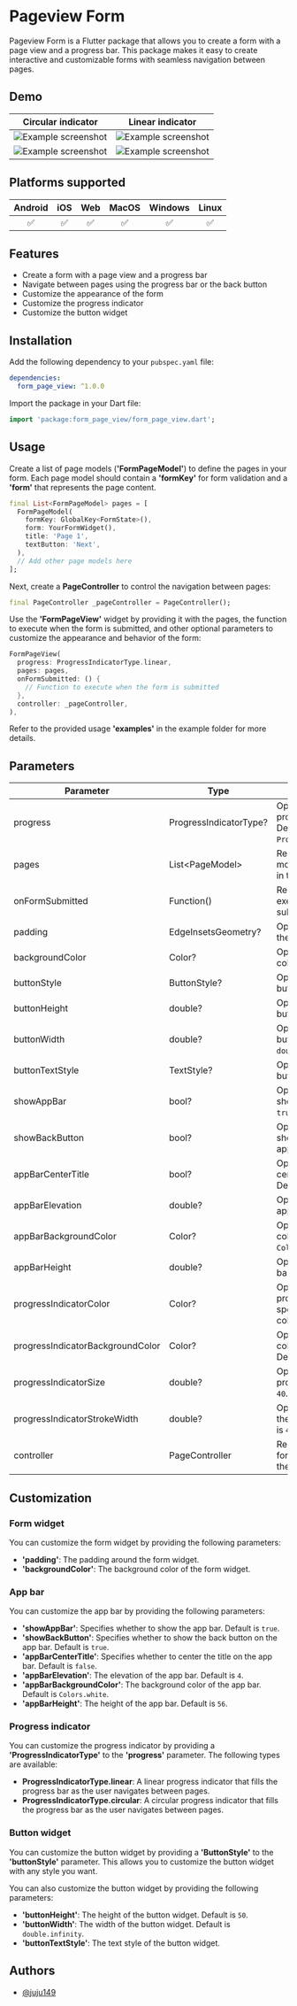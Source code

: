 # Pageview Form

Pageview Form is a Flutter package that allows you to create a form with a page view and a progress bar. This package makes it easy to create interactive and customizable forms with seamless navigation between pages.

## Demo

| Circular indicator | Linear indicator |
|-------|---|
| ![Example screenshot](assets/Screenshot_2023-05-20-22-05-03-030_com.example.form_page_view_test.jpg) | ![Example screenshot](assets/Screenshot_2023-05-20-22-04-51-028_com.example.form_page_view_test.jpg) |
| ![Example screenshot](assets/Screenrecorder-2023-05-20-22-02-55-536.gif) | ![Example screenshot](assets/Screenrecorder-2023-05-20-22-03-32-538.gif) |


## Platforms supported

| Android | iOS | Web | MacOS | Windows | Linux |
|:-------:|:---:|:---:|:-----:|:-------:|:-----:|
|✅|✅|✅|✅|✅|✅|

## Features

- Create a form with a page view and a progress bar
- Navigate between pages using the progress bar or the back button
- Customize the appearance of the form
- Customize the progress indicator
- Customize the button widget

## Installation

Add the following dependency to your `pubspec.yaml` file:

```yaml
dependencies:
  form_page_view: ^1.0.0
```

Import the package in your Dart file:

```dart
import 'package:form_page_view/form_page_view.dart';
```

## Usage

Create a list of page models (**'FormPageModel'**) to define the pages in your form. Each page model should contain a **'formKey'** for form validation and a **'form'** that represents the page content.

```dart
final List<FormPageModel> pages = [
  FormPageModel(
    formKey: GlobalKey<FormState>(),
    form: YourFormWidget(),
    title: 'Page 1',
    textButton: 'Next',
  ),
  // Add other page models here
];
```

Next, create a **PageController** to control the navigation between pages:

```dart
final PageController _pageController = PageController();
```

Use the **'FormPageView'** widget by providing it with the pages, the function to execute when the form is submitted, and other optional parameters to customize the appearance and behavior of the form:

```dart
FormPageView(
  progress: ProgressIndicatorType.linear,
  pages: pages,
  onFormSubmitted: () {
    // Function to execute when the form is submitted
  },
  controller: _pageController,
),
```

Refer to the provided usage **'examples'** in the example folder for more details.

## Parameters

| Parameter | Type | Description |
|-----------|------|-------------|
| progress | ProgressIndicatorType? | Optional. Specifies the type of progress indicator to use. Default is `ProgressIndicatorType.linear`. |
| pages | List\<PageModel> | Required. The list of page models that define the pages in the form. |
| onFormSubmitted | Function() | Required. The function to execute when the form is submitted. |
| padding | EdgeInsetsGeometry? | Optional. The padding around the form widget. |
| backgroundColor | Color? | Optional. The background color of the form widget. |
| buttonStyle | ButtonStyle? | Optional. The style of the button widget. |
| buttonHeight | double? | Optional. The height of the button widget. Default is `50`. |
| buttonWidth | double? | Optional. The width of the button widget. Default is `double.infinity`. |
| buttonTextStyle | TextStyle? | Optional. The text style of the button widget. |
| showAppBar | bool? | Optional. Specifies whether to show the app bar. Default is `true`. |
| showBackButton | bool? | Optional. Specifies whether to show the back button on the app bar. Default is `true`. |
| appBarCenterTitle | bool? | Optional. Specifies whether to center the title on the app bar. Default is `false`. |
| appBarElevation | double? | Optional. The elevation of the app bar. Default is `4`. |
| appBarBackgroundColor | Color? | Optional. The background color of the app bar. Default is `Colors.white`. |
| appBarHeight | double? | Optional. The height of the app bar. Default is `56`. |
| progressIndicatorColor | Color? | Optional. The color of the progress indicator. If not specified, it uses the primary color of the theme. |
| progressIndicatorBackgroundColor | Color? | Optional. The background color of the progress indicator. Default is `Colors.grey[300]`. |
| progressIndicatorSize | double? | Optional. The size of the progress indicator. Default is `40`. |
| progressIndicatorStrokeWidth | double? | Optional. The stroke width of the progress indicator. Default is `4`. |
| controller | PageController | Required. The page controller for controlling the navigation in the pages. |


## Customization

### Form widget

You can customize the form widget by providing the following parameters:

- **'padding'**: The padding around the form widget.
- **'backgroundColor'**: The background color of the form widget.

### App bar

You can customize the app bar by providing the following parameters:

- **'showAppBar'**: Specifies whether to show the app bar. Default is `true`.
- **'showBackButton'**: Specifies whether to show the back button on the app bar. Default is `true`.
- **'appBarCenterTitle'**: Specifies whether to center the title on the app bar. Default is `false`.
- **'appBarElevation'**: The elevation of the app bar. Default is `4`.
- **'appBarBackgroundColor'**: The background color of the app bar. Default is `Colors.white`.
- **'appBarHeight'**: The height of the app bar. Default is `56`.

### Progress indicator

You can customize the progress indicator by providing a **'ProgressIndicatorType'** to the **'progress'** parameter. The following types are available:

- **ProgressIndicatorType.linear**: A linear progress indicator that fills the progress bar as the user navigates between pages.
- **ProgressIndicatorType.circular**: A circular progress indicator that fills the progress bar as the user navigates between pages.

### Button widget

You can customize the button widget by providing a **'ButtonStyle'** to the **'buttonStyle'** parameter. This allows you to customize the button widget with any style you want.

You can also customize the button widget by providing the following parameters:

- **'buttonHeight'**: The height of the button widget. Default is `50`.
- **'buttonWidth'**: The width of the button widget. Default is `double.infinity`.
- **'buttonTextStyle'**: The text style of the button widget.

## Authors

- [@juju149](https://www.github.com/juju149)
